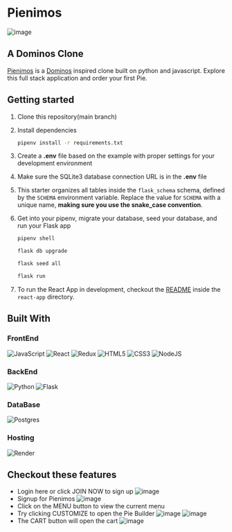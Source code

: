 # Pienimos
![image](https://i.imgur.com/6zTsOGu.png)
## A Dominos Clone
[Pienimos](https://pienimos.onrender.com/) is a [Dominos](https://www.dominos.com/en/) inspired clone built on python and javascript.
Explore this full stack application and order your first Pie.
## Getting started
1. Clone this repository(main branch)
2. Install dependencies

      ```bash
      pipenv install -r requirements.txt
      ```

3. Create a **.env** file based on the example with proper settings for your
   development environment

4. Make sure the SQLite3 database connection URL is in the **.env** file

5. This starter organizes all tables inside the `flask_schema` schema, defined
   by the `SCHEMA` environment variable.  Replace the value for
   `SCHEMA` with a unique name, **making sure you use the snake_case
   convention**.

6. Get into your pipenv, migrate your database, seed your database, and run your Flask app

   ```bash
   pipenv shell
   ```

   ```bash
   flask db upgrade
   ```

   ```bash
   flask seed all
   ```

   ```bash
   flask run
   ```

7. To run the React App in development, checkout the [README](./react-app/README.md) inside the `react-app` directory.

## Built With
### FrontEnd
![JavaScript](https://img.shields.io/badge/javascript-%23323330.svg?style=for-the-badge&logo=javascript&logoColor=%23F7DF1E)
![React](https://img.shields.io/badge/react-%2320232a.svg?style=for-the-badge&logo=react&logoColor=%2361DAFB)
![Redux](https://img.shields.io/badge/redux-%23593d88.svg?style=for-the-badge&logo=redux&logoColor=white)
![HTML5](https://img.shields.io/badge/html5-%23E34F26.svg?style=for-the-badge&logo=html5&logoColor=white)
![CSS3](https://img.shields.io/badge/css3-%231572B6.svg?style=for-the-badge&logo=css3&logoColor=white)
![NodeJS](https://img.shields.io/badge/node.js-6DA55F?style=for-the-badge&logo=node.js&logoColor=white)
### BackEnd
![Python](https://img.shields.io/badge/Python-3776AB?style=for-the-badge&logo=python&logoColor=white)
![Flask](https://img.shields.io/badge/Flask-000000?style=for-the-badge&logo=flask&logoColor=white)
### DataBase
![Postgres](https://img.shields.io/badge/postgres-%23316192.svg?style=for-the-badge&logo=postgresql&logoColor=white)
### Hosting
![Render](https://img.shields.io/badge/Render-%46E3B7.svg?style=for-the-badge&logo=render&logoColor=white)

## Checkout these features
- Login here or click JOIN NOW to sign up
![image](https://i.imgur.com/hQ3nPup.png)
- Signup for Pienimos
![image](https://i.imgur.com/arh5l4O.png)
- Click on the MENU button to view the current menu
- Try clicking CUSTOMIZE to open the Pie Builder
![image](https://i.imgur.com/MSGzTtP.png)
![image](https://i.imgur.com/3xz2Wc9.png)
- The CART button will open the cart
![image](https://i.imgur.com/83Puaom.png)

